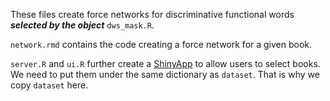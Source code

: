 These files create force networks for discriminative functional words ***selected by the object*** `dws_mask.R`. 

`network.rmd` contains the code creating a force network for a given book.

`server.R` and `ui.R` further create a [ShinyApp](https://kirin.shinyapps.io/network/) to allow users to select books. We need to put them under the same dictionary as `dataset`. That is why we copy `dataset` here.
